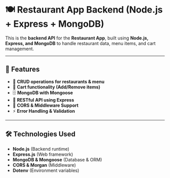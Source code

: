 # 🍽️ Restaurant App Backend (Node.js + Express + MongoDB)

This is the **backend API** for the **Restaurant App**, built using **Node.js, Express, and MongoDB** to handle restaurant data, menu items, and cart management.

---

## 🚀 Features
- 📌 **CRUD operations for restaurants & menu**
- 🛒 **Cart functionality (Add/Remove items)**
- 🗄️ **MongoDB with Mongoose**
- 🔗 **RESTful API using Express**
- 🔐 **CORS & Middleware Support**
- ⚡ **Error Handling & Validation**

---

## 🛠️ Technologies Used
- **Node.js** (Backend runtime)
- **Express.js** (Web framework)
- **MongoDB & Mongoose** (Database & ORM)
- **CORS & Morgan** (Middleware)
- **Dotenv** (Environment variables)

